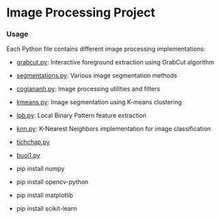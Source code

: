 # Image Processing Project

### Usage

Each Python file contains different image processing implementations:

- [grabcut.py](grabcut.py): Interactive foreground extraction using GrabCut algorithm
- [segmentations.py](segmentations.py): Various image segmentation methods
- [cogiananh.py](cogiananh.py): Image processing utilities and filters
- [kmeans.py](kmeans.py): Image segmentation using K-means clustering
- [lpb.py](lpb.py): Local Binary Pattern feature extraction
- [knn.py](knn.py): K-Nearest Neighbors implementation for image classification
- [tichchap.py](tichchap.py)
- [buoi1.py](buoi1.py)

- pip install numpy
- pip install opencv-python
- pip install matplotlib
- pip install scikit-learn
